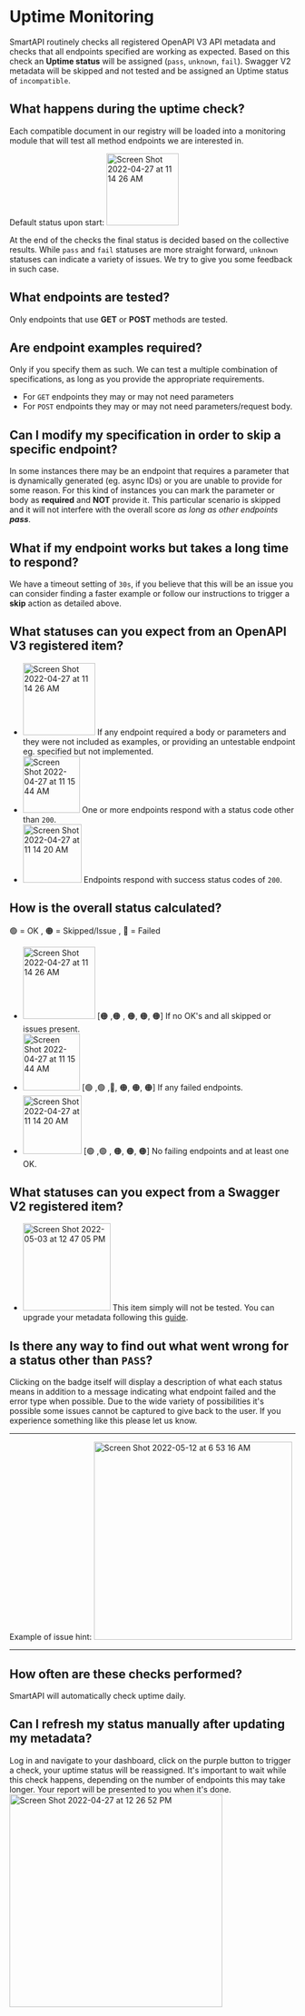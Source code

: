 # Uptime Monitoring

SmartAPI routinely checks all registered OpenAPI V3 API metadata and checks that all endpoints specified are working as expected. Based on this check an **Uptime status** will be assigned (`pass`, `unknown`, `fail`). Swagger V2 metadata will be skipped and not tested and be assigned an Uptime status of `incompatible`.

## What happens during the uptime check?
Each compatible document in our registry will be loaded into a monitoring module that will test all method endpoints we are interested in.

Default status upon start: <img width="127" alt="Screen Shot 2022-04-27 at 11 14 26 AM" src="https://user-images.githubusercontent.com/23092057/165592597-ed266d5c-503d-4d8a-98a2-53c6dd2b7777.png">

At the end of the checks the final status is decided based on the collective results. While `pass` and `fail` statuses are more straight forward, `unknown` statuses can indicate a variety of issues. We try to give you some feedback in such case.

## What endpoints are tested?

Only endpoints that use **GET** or **POST** methods are tested.

## Are endpoint examples required?

Only if you specify them as such.  We can test a multiple combination of specifications, as long as you provide the appropriate requirements.
* For `GET` endpoints they may or may not need parameters
* For `POST` endpoints they may or may not need parameters/request body.

## Can I modify my specification in order to skip a specific endpoint?

In some instances there may be an endpoint that requires a parameter that is dynamically generated (eg. async IDs) or you are unable to provide for some reason. For this kind of instances you can mark the parameter or body as **required** and **NOT** provide it. This particular scenario is skipped and it will not interfere with the overall score _as long as other endpoints **pass**_.

## What if my endpoint works but takes a long time to respond?

We have a timeout setting of `30s`, if you believe that this will be an issue you can consider finding a faster example or follow our instructions to trigger a **skip** action as detailed above.

## What statuses can you expect from an OpenAPI V3 registered item?

* <img width="127" alt="Screen Shot 2022-04-27 at 11 14 26 AM" src="https://user-images.githubusercontent.com/23092057/165592597-ed266d5c-503d-4d8a-98a2-53c6dd2b7777.png"> If any endpoint required a body or parameters and they were not included as examples, or providing an untestable endpoint eg. specified but not implemented.
* <img width="100" alt="Screen Shot 2022-04-27 at 11 15 44 AM" src="https://user-images.githubusercontent.com/23092057/165592694-a2ae7c78-c8a8-4a89-8b72-1cfba5b836ec.png"> One or more endpoints respond with a status code other than `200`.
* <img width="103" alt="Screen Shot 2022-04-27 at 11 14 20 AM" src="https://user-images.githubusercontent.com/23092057/165592509-ddd6fe88-9b41-41d7-8bea-5f07066074cc.png"> Endpoints respond with success status codes of `200`.

## How is the overall status calculated?

🟢 = OK , 🟠 = Skipped/Issue , 🔴 = Failed

* <img width="127" alt="Screen Shot 2022-04-27 at 11 14 26 AM" src="https://user-images.githubusercontent.com/23092057/165592597-ed266d5c-503d-4d8a-98a2-53c6dd2b7777.png"> [🟠 ,🟠 , 🟠, 🟠, 🟠] If no OK's and all skipped or issues present.
* <img width="100" alt="Screen Shot 2022-04-27 at 11 15 44 AM" src="https://user-images.githubusercontent.com/23092057/165592694-a2ae7c78-c8a8-4a89-8b72-1cfba5b836ec.png"> [🟢 ,🟢 ,🔴, 🟠, 🟠, 🟠] If any failed endpoints.
* <img width="103" alt="Screen Shot 2022-04-27 at 11 14 20 AM" src="https://user-images.githubusercontent.com/23092057/165592509-ddd6fe88-9b41-41d7-8bea-5f07066074cc.png"> [🟢 ,🟢 , 🟠, 🟠, 🟠] No failing endpoints and at least one OK.


## What statuses can you expect from a Swagger V2 registered item?

* <img width="154" alt="Screen Shot 2022-05-03 at 12 47 05 PM" src="https://user-images.githubusercontent.com/23092057/166554417-ebf1c495-458d-4474-8703-66baa4991ce3.png"> This item simply will not be tested.  You can upgrade your metadata following this [guide](https://smart-api.info/guide).

## Is there any way to find out what went wrong for a status other than `PASS`?

Clicking on the badge itself will display a description of what each status means in addition to a message indicating what endpoint failed and the error type when possible.  Due to the wide variety of possibilities it's possible some issues cannot be captured to give back to the user.  If you experience something like this please let us know. 

***
Example of issue hint:
<img width="349" alt="Screen Shot 2022-05-12 at 6 53 16 AM" src="https://user-images.githubusercontent.com/23092057/168091363-0cb87bc0-7f49-4475-82cd-f2450c5d404a.png">

***

## How often are these checks performed?

SmartAPI will automatically check uptime daily.

## Can I refresh my status manually after updating my metadata?

Log in and navigate to your dashboard, click on the purple button to trigger a check, your uptime status will be reassigned. It's important to wait while this check happens, depending on the number of endpoints this may take longer.  Your report will be presented to you when it's done.
<img width="375" alt="Screen Shot 2022-04-27 at 12 26 52 PM" src="https://user-images.githubusercontent.com/23092057/165604619-321e8128-cfe8-47ff-a253-ad79dacd18f1.png">
